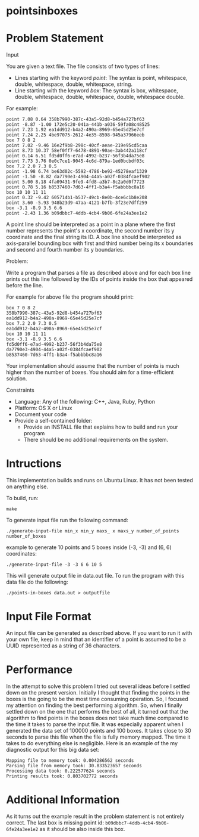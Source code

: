 pointsinboxes
=============

Problem Statement
=================

Input

You are given a text file. The file consists of two types of lines:

* Lines starting with the keyword _point_: The syntax is point, whitespace, double, whitespace, double, whitespace, string.
* Line starting with the keyword _box_: The syntax is box, whitespace, double, whitespace, double, whitespace, double, whitespace double.

For example:

```
point 7.08 0.64 358b7990-387c-43a5-92d8-b454a727bf63
point -8.87 -1.00 172e5c20-041a-441b-a036-59fa08c48525
point 7.23 1.92 ea1dd912-b4a2-490a-8969-65e45d25e7cf
point 7.24 2.25 4be97075-2612-4e35-8598-945a37966eeb
box 7 0 8 2
point 7.02 -9.46 16e2f9b8-298c-40cf-aeae-219e95cd5caa
point 8.73 10.37 58ef0ff7-6478-4891-90ae-3ab442a118cf
point 0.14 6.51 fd5d0ff6-e7ad-4992-b237-56f3b4da75e8
point 7.73 3.76 0e0c7ce1-9045-4c6d-879a-1ed0bcbdf03c
box 7.2 2.0 7.3 0.5
point -1.98 6.74 be63d02c-5592-4786-be92-45278eaf1329
point -1.50 -8.82 da7790e3-4904-44a5-a02f-0384fcaef902
point 5.00 8.18 4fa09431-9fe9-4fd8-a3b7-8c2a0d0f7723
point 0.78 5.16 b8537460-7d63-4ff1-b3a4-f5abbbbc8a16
box 10 10 11 11
point 0.32 -9.42 605714b1-b537-49cb-8e0b-4ce6c1b8e208
point 3.60 -5.93 948b23d9-47aa-4121-b7fb-3f23e7dff259
box -3.1 -8.9 3.5 6.6
point -2.43 1.36 b09dbbc7-4ddb-4cb4-9b06-6fe24a3ee1e2
```

A point line should be interpreted as a point in a plane where the
first number represents the point's x coordinate, the second number
its y coordinate and the final string its ID. A box line should be interpreted
as axis-parallel bounding box with first and third number being
its x boundaries and second and fourth number its y boundaries.

Problem:

Write a program that parses a file as described above and for
each box line prints out this line followed by the IDs of points inside the box
that appeared before the line.

For example for above file the program should print:

```
box 7 0 8 2
358b7990-387c-43a5-92d8-b454a727bf63
ea1dd912-b4a2-490a-8969-65e45d25e7cf
box 7.2 2.0 7.3 0.5
ea1dd912-b4a2-490a-8969-65e45d25e7cf
box 10 10 11 11
box -3.1 -8.9 3.5 6.6
fd5d0ff6-e7ad-4992-b237-56f3b4da75e8
da7790e3-4904-44a5-a02f-0384fcaef902
b8537460-7d63-4ff1-b3a4-f5abbbbc8a16
```

Your implementation should assume that the number of points is much
higher than the number of boxes. You should aim for a time-efficient
solution.

Constraints

* Language: Any of the following: C++, Java, Ruby, Python
* Platform: OS X or Linux
* Document your code
* Provide a self-contained folder:
    * Provide an INSTALL file that explains how to build and run your program
    * There should be no additional requirements on the system.

Intructions
===========

This implementation builds and runs on Ubuntu Linux. It has not been tested on anything else.

To build, run:

    make

To generate input file run the following command:

    ./generate-input-file min_x min_y maxs_ x maxs_y number_of_points number_of_boxes

example to generate 10 points and 5 boxes inside (-3, -3) and (6, 6) coordinates:

    ./generate-input-file -3 -3 6 6 10 5

This will generate output file in data.out file. To run the program with this data file do the following:

    ./points-in-boxes data.out > outputfile

Input File Format
=================

An input file can be generated as described above. If you want to run it with your own file,
keep in mind that an identifier of a point is assumed to be a UUID represented as a string of 36 characters.

Performance
===========

In the attempt to solve this problem I tried out several ideas before I settled down on the present version.
Initially I thought that finding the points in the boxes is the going to be the most time consuming operation.
So, I focused my attention on finding the best performing algorithm. So, when I finally settled down on the one
that performs the best of all, it turned out that the algorithm to find points in the boxes does not take much time
compared to the time it takes to parse the input file. It was especially apparent when I generated the data set of
100000 points and 100 boxes. It takes close to 30 seconds to parse this file when the file is fully memory mapped.
The time it takes to do everything else is negligible. Here is an example of the my diagnostic output for this big
data set:

```
Mapping file to memory took: 0.004286562 seconds
Parsing file from memory took: 30.833523657 seconds
Processing data took: 0.222577624 seconds
Printing results took: 0.803702772 seconds
```

Additional Information
======================

As it turns out the example result in the problem statement is not entirely correct. The last box is missing point id:
`b09dbbc7-4ddb-4cb4-9b06-6fe24a3ee1e2` as it should be also inside this box.
